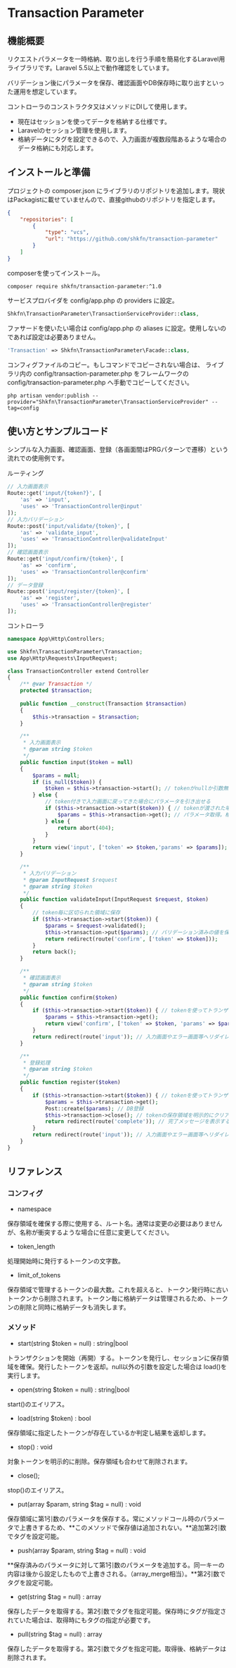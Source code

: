 # Transaction Parameter

## 機能概要

リクエストパラメータを一時格納、取り出しを行う手順を簡易化するLaravel用ライブラリです。Laravel 5.5以上で動作確認をしています。

バリデーション後にパラメータを保存、確認画面やDB保存時に取り出すといった運用を想定しています。

コントローラのコンストラクタ又はメソッドにDIして使用します。

- 現在はセッションを使ってデータを格納する仕様です。
- Laravelのセッション管理を使用します。
- 格納データにタグを設定できるので、入力画面が複数段階あるような場合のデータ格納にも対応します。

## インストールと準備

プロジェクトの composer.json にライブラリのリポジトリを追加します。現状はPackagistに載せていませんので、直接githubのリポジトリを指定します。

```json
{
    "repositories": [
        {
            "type": "vcs",
            "url": "https://github.com/shkfn/transaction-parameter"
        }
    ]
}
```

composerを使ってインストール。

```shell
composer require shkfn/transaction-parameter:^1.0
```

サービスプロバイダを config/app.php の providers に設定。

```php
Shkfn\TransactionParameter\TransactionServiceProvider::class,
```

ファサードを使いたい場合は config/app.php の aliases に設定。使用しないのであれば設定は必要ありません。

```php
'Transaction' => Shkfn\TransactionParameter\Facade::class,
```

コンフィグファイルのコピー。もしコマンドでコピーされない場合は、 ライブラリ内の config/transaction-parameter.php をフレームワークの config/transaction-parameter.php へ手動でコピーしてください。

```shell
php artisan vendor:publish --provider="Shkfn\TransactionParameter\TransactionServiceProvider" --tag=config
```

## 使い方とサンプルコード

シンプルな入力画面、確認画面、登録（各画面間はPRGパターンで遷移）という流れでの使用例です。

ルーティング

```php
// 入力画面表示
Route::get('input/{token?}', [
    'as' => 'input',
    'uses' => 'TransactionController@input'
]);
// 入力バリデーション
Route::post('input/validate/{token}', [
    'as' => 'validate_input',
    'uses' => 'TransactionController@validateInput'
]);
// 確認画面表示
Route::get('input/confirm/{token}', [
    'as' => 'confirm',
    'uses' => 'TransactionController@confirm'
]);
// データ登録
Route::post('input/register/{token}', [
    'as' => 'register',
    'uses' => 'TransactionController@register'
]);
```

コントローラ

```php
namespace App\Http\Controllers;

use Shkfn\TransactionParameter\Transaction;
use App\Http\Requests\InputRequest;

class TransactionController extend Controller
{
    /** @var Transaction */
    protected $transaction;
    
    public function __construct(Transaction $transaction)
    {
        $this->transaction = $transaction;
    }

    /**
     * 入力画面表示
     * @param string $token
     */
    public function input($token = null)
    {
        $params = null;
        if (is_null($token)) {
            $token = $this->transaction->start(); // tokenがnullか引数無しの場合に新しいtokenを発行して返却
        } else {
            // token付きで入力画面に戻ってきた場合にパラメータを引き出せる
            if ($this->transaction->start($token)) { // tokenが渡された場合は保存領域でtokenの存在確認をbool返却
                $params = $this->transaction->get(); // パラメータ取得。格納値が無い場合は空配列が返る。
            } else {
                return abort(404);
            }
        }
        return view('input', ['token' => $token,'params' => $params]); // tokenはルートパラメータとして使用
    }

    /**
     * 入力バリデーション
     * @param InputRequest $request
     * @param string $token
     */
    public function validateInput(InputRequest $request, $token)
    {
        // token毎に区切られた領域に保存
        if ($this->transaction->start($token)) {
            $params = $request->validated();
            $this->transaction->put($params); // バリデーション済みの値を保存。第2引数に文字列でタグを設定可能。タグを設定して保存した場合は、get時にもタグの指定が必要。
            return redirect(route('confirm', ['token' => $token]));
        }
        return back();
    }

    /**
     * 確認画面表示
     * @param string $token
     */
    public function confirm($token)
    {
        if ($this->transaction->start($token)) { // tokenを使ってトランザクションを再開
            $params = $this->transaction->get();
            return view('confirm', ['token' => $token, 'params' => $params]);
        }
        return redirect(route('input')); // 入力画面やエラー画面等へリダイレクト
    }

    /**
     * 登録処理
     * @param string $token
     */
    public function register($token)
    {
        if ($this->transaction->start($token)) { // tokenを使ってトランザクションを再開
            $params = $this->transaction->get();
            Post::create($params); // DB登録
            $this->transaction->close(); // tokenの保存領域を明示的にクリアするメソッド
            return redirect(route('complete')); // 完了メッセージを表示する画面等へリダイレクト
        }
        return redirect(route('input')); // 入力画面やエラー画面等へリダイレクト
    }
}
```

## リファレンス

### コンフィグ

- namespace

保存領域を確保する際に使用する、ルート名。通常は変更の必要はありませんが、名称が衝突するような場合に任意に変更してください。

- token_length

処理開始時に発行するトークンの文字数。

- limit_of_tokens

保存領域で管理するトークンの最大数。これを超えると、トークン発行時に古いトークンから削除されます。トークン毎に格納データは管理されるため、トークンの削除と同時に格納データも消失します。

### メソッド

- start(string $token = null) : string|bool

トランザクションを開始（再開）する。トークンを発行し、セッションに保存領域を確保。発行したトークンを返却。null以外の引数を設定した場合は load()を実行します。

- open(string $token = null) : string|bool

start()のエイリアス。

- load(string $token) : bool

保存領域に指定したトークンが存在しているか判定し結果を返却します。

- stop() : void

対象トークンを明示的に削除。保存領域も合わせて削除されます。

- close();

stop()のエイリアス。

- put(array $param, string $tag = null) : void

保存領域に第1引数のパラメータを保存する。常にメソッドコール時のパラメータで上書きするため、**このメソッドで保存値は追加されない。**追加第2引数でタグを設定可能。

- push(array $param, string $tag = null) : void

**保存済みのパラメータに対して第1引数のパラメータを追加する。同一キーの内容は後から設定したもので上書きされる。（array_merge相当）。**第2引数でタグを設定可能。

- get(string $tag = null) : array

保存したデータを取得する。第2引数でタグを指定可能。保存時にタグが指定されていた場合は、取得時にもタグの指定が必要です。

- pull(string $tag = null) : array

保存したデータを取得する。第2引数でタグを指定可能。取得後、格納データは削除されます。
